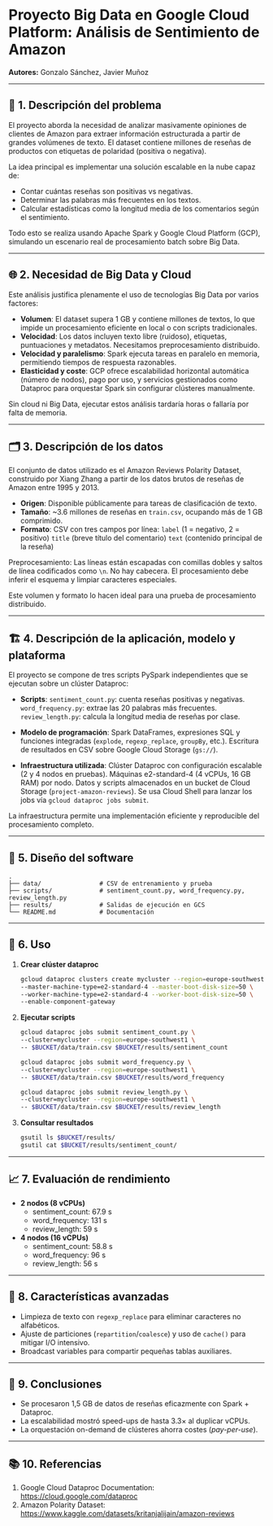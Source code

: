 # Proyecto Big Data en Google Cloud Platform: Análisis de Sentimiento de Amazon

**Autores:** Gonzalo Sánchez, Javier Muñoz 

---

## 📄 1. Descripción del problema
El proyecto aborda la necesidad de analizar masivamente opiniones de clientes de Amazon para extraer información estructurada a partir de grandes volúmenes de texto. El dataset contiene millones de reseñas de productos con etiquetas de polaridad (positiva o negativa).

La idea principal es implementar una solución escalable en la nube capaz de:

- Contar cuántas reseñas son positivas vs negativas.
- Determinar las palabras más frecuentes en los textos.
- Calcular estadísticas como la longitud media de los comentarios según el sentimiento.

Todo esto se realiza usando Apache Spark y Google Cloud Platform (GCP), simulando un escenario real de procesamiento batch sobre Big Data.

---

## 🌐 2. Necesidad de Big Data y Cloud
Este análisis justifica plenamente el uso de tecnologías Big Data por varios factores:

- **Volumen**: El dataset supera 1 GB y contiene millones de textos, lo que impide un procesamiento eficiente en local o con scripts tradicionales.
- **Velocidad**: Los datos incluyen texto libre (ruidoso), etiquetas, puntuaciones y metadatos. Necesitamos preprocesamiento distribuido.
- **Velocidad y paralelismo**: Spark ejecuta tareas en paralelo en memoria, permitiendo tiempos de respuesta razonables.
- **Elasticidad y coste**: GCP ofrece escalabilidad horizontal automática (número de nodos), pago por uso, y servicios gestionados como Dataproc para orquestar Spark sin configurar clústeres manualmente.

Sin cloud ni Big Data, ejecutar estos análisis tardaría horas o fallaría por falta de memoria.

---

## 🗂️ 3. Descripción de los datos
El conjunto de datos utilizado es el Amazon Reviews Polarity Dataset, construido por Xiang Zhang a partir de los datos brutos de reseñas de Amazon entre 1995 y 2013.
- **Origen**: Disponible públicamente para tareas de clasificación de texto.
- **Tamaño**: ~3.6 millones de reseñas en `train.csv`, ocupando más de 1 GB comprimido.
- **Formato**: CSV con tres campos por línea:
  `label` (1 = negativo, 2 = positivo)
  `title` (breve título del comentario)
  `text` (contenido principal de la reseña)

Preprocesamiento:
Las líneas están escapadas con comillas dobles y saltos de línea codificados como `\n`.
No hay cabecera. El procesamiento debe inferir el esquema y limpiar caracteres especiales.

Este volumen y formato lo hacen ideal para una prueba de procesamiento distribuido.

---

## 🏗️ 4. Descripción de la aplicación, modelo y plataforma
El proyecto se compone de tres scripts PySpark independientes que se ejecutan sobre un clúster Dataproc:
- **Scripts**:
`sentiment_count.py`: cuenta reseñas positivas y negativas.
`word_frequency.py`: extrae las 20 palabras más frecuentes.
`review_length.py`: calcula la longitud media de reseñas por clase.

- **Modelo de programación**:
Spark DataFrames, expresiones SQL y funciones integradas (`explode`, `regexp_replace`, `groupBy`, etc.).
Escritura de resultados en CSV sobre Google Cloud Storage (`gs://`).

- **Infraestructura utilizada**:
Clúster Dataproc con configuración escalable (2 y 4 nodos en pruebas).
Máquinas e2-standard-4 (4 vCPUs, 16 GB RAM) por nodo.
Datos y scripts almacenados en un bucket de Cloud Storage (`project-amazon-reviews`).
Se usa Cloud Shell para lanzar los jobs vía `gcloud dataproc jobs submit`.

La infraestructura permite una implementación eficiente y reproducible del procesamiento completo.

---

## 📐 5. Diseño del software
```text
.
├── data/                # CSV de entrenamiento y prueba
├── scripts/             # sentiment_count.py, word_frequency.py, review_length.py
├── results/             # Salidas de ejecución en GCS
└── README.md            # Documentación
 ``` 

---

## 🚀 6. Uso

1. **Crear clúster dataproc**
   ```bash
   gcloud dataproc clusters create mycluster --region=europe-southwest1 \
   --master-machine-type=e2-standard-4 --master-boot-disk-size=50 \
   --worker-machine-type=e2-standard-4 --worker-boot-disk-size=50 \
   --enable-component-gateway

2. **Ejecutar scripts**
   ```bash
   gcloud dataproc jobs submit sentiment_count.py \
   --cluster=mycluster --region=europe-southwest1 \
   -- $BUCKET/data/train.csv $BUCKET/results/sentiment_count

   gcloud dataproc jobs submit word_frequency.py \
   --cluster=mycluster --region=europe-southwest1 \
   -- $BUCKET/data/train.csv $BUCKET/results/word_frequency

   gcloud dataproc jobs submit review_length.py \
   --cluster=mycluster --region=europe-southwest1 \
   -- $BUCKET/data/train.csv $BUCKET/results/review_length

3. **Consultar resultados**
   ```bash
   gsutil ls $BUCKET/results/
   gsutil cat $BUCKET/results/sentiment_count/

---

## 📈 7. Evaluación de rendimiento
- **2 nodos (8 vCPUs)**  
  - sentiment_count: 67.9 s  
  - word_frequency: 131 s  
  - review_length: 59 s  
- **4 nodos (16 vCPUs)**  
  - sentiment_count: 58.8 s  
  - word_frequency: 96 s  
  - review_length: 56 s 

---

## 🚀 8. Características avanzadas
- Limpieza de texto con `regexp_replace` para eliminar caracteres no alfabéticos.  
- Ajuste de particiones (`repartition`/`coalesce`) y uso de `cache()` para mitigar I/O intensivo.  
- Broadcast variables para compartir pequeñas tablas auxiliares.

---

## 📝 9. Conclusiones
- Se procesaron 1,5 GB de datos de reseñas eficazmente con Spark + Dataproc.  
- La escalabilidad mostró speed-ups de hasta 3.3× al duplicar vCPUs.  
- La orquestación on-demand de clústeres ahorra costes (_pay-per-use_).  

---

## 📚 10. Referencias
1. Google Cloud Dataproc Documentation: https://cloud.google.com/dataproc  
2. Amazon Polarity Dataset: https://www.kaggle.com/datasets/kritanjalijain/amazon-reviews


